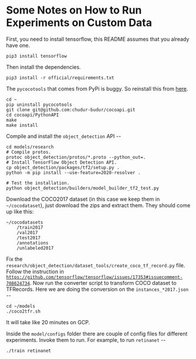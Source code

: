 # Some Notes on How to Run Experiments on Custom Data

First, you need to install tensorflow, this README assumes that you already have one.

```shell
pip3 install tensorflow
```

Then install the dependencies.

```shell
pip3 install -r official/requirements.txt
```

The `pycocotools` that comes from PyPi is buggy. So reinstall this from [here](https://github.com/chudur-budur/cocoapi).

```shell
cd ~
pip uninstall pycocotools
git clone git@github.com:chudur-budur/cocoapi.git
cd cocoapi/PythonAPI
make 
make install
```

Compile and install the `object_detection` API --

```shell
cd models/research
# Compile protos.
protoc object_detection/protos/*.proto --python_out=.
# Install TensorFlow Object Detection API.
cp object_detection/packages/tf2/setup.py .
python -m pip install --use-feature=2020-resolver .
```

```
# Test the installation.
python object_detection/builders/model_builder_tf2_test.py
```

Download the COCO2017 dataset (in this case we keep them in `~/cocodataset`), just download the zips and extract them. They should come up like this:

```
~/cocodatasets
    /train2017
    /val2017
    /test2017
    /annotations 
    /unlabeled2017
```

Fix the `research/object_detection/dataset_tools/create_coco_tf_record.py` file. Follow the instruction in [`https://github.com/tensorflow/tensorflow/issues/17353#issuecomment-708624734`](https://github.com/tensorflow/tensorflow/issues/17353#issuecomment-708624734). Now run the converter script to transform COCO dataset to TFRecords. Here we are doing the conversion on the `instances_*2017.json` --

```
cd ~/models
./coco2tfr.sh
```

It will take like 20 minutes on GCP.

Inside the `model/configs` folder there are couple of config files for different experiments. Invoke them to run. For example, to run `retinanet` --

```shell
./train retinanet
```
